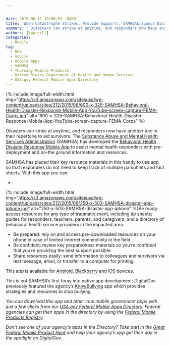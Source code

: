 ```yaml
---


date: 2015-06-11 10:00:53 -0400
title: 'When Catastrophe Strikes, Provide Support\: SAMHSA&rsquo;s Disaster Response App'
summary: ' Disasters can strike at anytime, and responders now have another tool in their repertoire to aid survivors. The Substance Abuse and Mental Health Services Administration (SAMHSA) has developed the Behavioral Health Disaster Response Mobile App to assist mental health responders with pre-deployment and on-the ground information and resources. SAMHSA has placed'
authors: [jparcell]
categories:
  - Mobile
tag:
  - HHS
  - mobile
  - mobile apps
  - SAMHSA
  - Thursday Mobile Products
  - United States Department of Health and Human Services
  - USA.gov Federal Mobile Apps Directory
---
```



{% include image/full-width.html img="https://s3.amazonaws.com/sitesusa/wp-content/uploads/sites/212/2015/06/600-x-325-SAMHSA-Behavioral-Health-Disaster-Response-Mobile-App-YouTube-screen-capture-FEMA-Corps.jpg" alt="600-x-325-SAMHSA-Behavioral-Health-Disaster-Response-Mobile-App-YouTube-screen-capture-FEMA-Corps" %}

Disasters can strike at anytime, and responders now have another tool in their repertoire to aid survivors. The [Substance Abuse and Mental Health Services Administration](http://www.samhsa.gov/) (SAMHSA) has developed the [Behavioral Health Disaster Response Mobile App](http://www.store.samhsa.gov/apps/disaster/) to assist mental health responders with pre-deployment and on-the ground information and resources.

SAMHSA has placed their key resource materials in this handy to use app so that responders do not need to keep track of multiple pamphlets and fact sheets. With this app you can:

  * 
{% include image/full-width.html img="https://s3.amazonaws.com/sitesusa/wp-content/uploads/sites/212/2015/06/250-x-503-SAMHSA-disaster-app-iphone.jpg" alt="250-x-503-SAMHSA-disaster-app-iphone" %}Be ready: access resources for any type of traumatic event, including tip sheets; guides for responders, teachers, parents, and caregivers; and a directory of behavioral health service providers in the impacted area.
  * Be prepared: rely on and access pre-downloaded resources on your phone in case of limited Internet connectivity in the field.
  * Be confident: review key preparedness materials so you&#8217;re confident that you&#8217;re providing the best support possible.
  * Share resources easily: send information to colleagues and survivors via text message, email, or transfer to a computer for printing.

This app is available for [Android](https://play.google.com/store/apps/details?id=gov.hhs.samhsa.app.disaster&WT.ac=LP_20140206_DISASTERAPP_GOOGLEPLAY), [Blackberry](http://appworld.blackberry.com/webstore/content/47454887/?lang=en&countrycode=US&WT.ac=LP_20140206_DISASTERAPP_BLACKBERRY) and [iOS](https://itunes.apple.com/us/app/samhsa-behavioral-health-disaster/id787518271?mt=8&WT.ac=LP_20140206_DISASTERAPP_ITUNES) devices.

This is not SAMHSA’s first foray into native app development: DigitalGov previously featured the agency’s [KnowBullying](https://www.WHATEVER/2014/10/09/bullying-help-prevent-and-protect-anytime-anywhere-on-any-device/) app which provides strategies and resources to stop bullying.

_You can download this app and other cool mobile government apps with just a few clicks from our [USA.gov Federal Mobile Apps Director](http://www.usa.gov/mobileapps.shtml)y. Federal agencies can get their apps in the directory by using the [Federal Mobile Products Registry](http://apps.usa.gov/register)._

_Don&#8217;t see one of your agency&#8217;s apps in the Directory? Take part in the [Great Federal Mobile Product Hunt](https://www.WHATEVER/2015/05/21/start-sleuthing-with-the-great-federal-mobile-product-hunt/) and help your agency&#8217;s app get their day in the spotlight on DigitalGov._